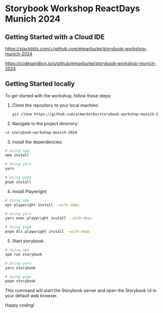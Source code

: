 # Storybook Workshop ReactDays Munich 2024

## Getting Started with a Cloud IDE

https://stackblitz.com/~/github.com/elmarburke/storybook-workshop-munich-2024

https://codesandbox.io/s/github/elmarburke/storybook-workshop-munich-2024

## Getting Started locally

To get started with the workshop, follow these steps:

1. Clone the repository to your local machine:

    ```bash
    git clone https://github.com/elmarburke/storybook-workshop-munich-2024.git
    ```

2. Navigate to the project directory:

```bash
cd storybook-workshop-munich-2024
```

3. Install the dependencies:

```bash
# Using npm
npm install

# Using yarn
yarn

# Using pnpm
pnpm install
```

4. Install Playwright

```bash
# Using npm
npx playwright install --with-deps

# Using yarn
yarn exec playwright install --with-deps

# Using pnpm
pnpm dlx playwright install --with-deps
```

5. Start storybook:

```bash
# Using npm
npm run storybook

# Using yarn
yarn storybook

# Using pnpm
pnpm storybook
```

This command will start the Storybook server and open the Storybook UI in your default web browser.

Happy coding!

